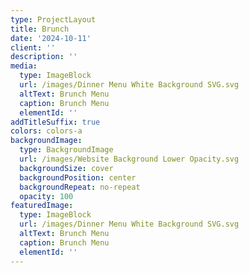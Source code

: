 ```yaml
---
type: ProjectLayout
title: Brunch
date: '2024-10-11'
client: ''
description: ''
media:
  type: ImageBlock
  url: /images/Dinner Menu White Background SVG.svg
  altText: Brunch Menu
  caption: Brunch Menu
  elementId: ''
addTitleSuffix: true
colors: colors-a
backgroundImage:
  type: BackgroundImage
  url: /images/Website Background Lower Opacity.svg
  backgroundSize: cover
  backgroundPosition: center
  backgroundRepeat: no-repeat
  opacity: 100
featuredImage:
  type: ImageBlock
  url: /images/Dinner Menu White Background SVG.svg
  altText: Brunch Menu
  caption: Brunch Menu
  elementId: ''
---
```

